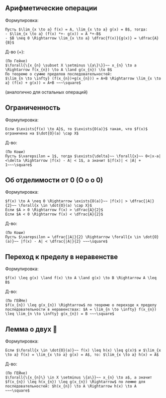 ## Арифметические операции
Формулировка:
```spoiler-markdown
Пусть $\lim_{x \to a} f(x) = A, \lim_{x \to a} g(x) = B$, тогда:
- $\lim_{x \to a} (f(x) *+- g(x)) = A *+-B$
- $B \neq 0 \Rightarrow \lim_{x \to a} \dfrac{f(x)}{g(x)} = \dfrac{A}{B}$
```

Д-во (+):
```spoiler-markdown
(По Гейне)
$\forall{\{x_{n} \subset X \setminus \{a\}\}}~~ x_{n} \to a \Rightarrow f(x_{n}) \to A \land g(x_{n}) \to B$
По теореме о сумме пределов последовательностей:
$\lim_{n \to \infty} (f(x_{n})+g(x_{n})) = A+B \Rightarrow \lim_{x \to a} (f(x) + g(x)) = A+B ~~~\square$
```
(аналогично для остальных операций)

## Ограниченность
Формулировка:
```spoiler-markdown
Если $\exists{f(x) \to A}$, то $\exists{O(a)}$ такая, что $f(x)$ ограничена на $\dot{O}(a) \cap X$
```

Д-во:
```spoiler-markdown
(По Коши)
Пусть $\varepsilon = 1$, тогда $\exists{\delta}~~ \forall{x}~~ 0<|x-a|<\delta \Rightarrow |f(x) - A| < 1$, а значит $|f(x)| < |A| + 1~~~\square$
```

## Об отделимости от 0 (О о о 0)
Формулировка:
```spoiler-markdown
$f(x) \to A \neq 0 \Rightarrow \exists{O(a)}~~ |f(x)| > \dfrac{|A|}{2}~~ \forall{x \in \dot{O}(a) \cap X}$
Если $A > 0 \Rightarrow f(x) > \dfrac{A}{2}$
Если $A < 0 \Rightarrow f(x) < \dfrac{A}{2}$
```

Д-во:
```spoiler-markdown
(По Коши)
Пусть $\varepsilon = \dfrac{|A|}{2} \Rightarrow \forall{x \in \dot{O}(a)}~~ |f(x) - A| < \dfrac{|A|}{2} ~~~\square$
```

## Переход к пределу в неравенстве
Формулировка:
```spoiler-markdown
$f(x) \leq g(x) \land f(x) \to A \land g(x) \to B \Rightarrow A \leq B$
```

Д-во:
```spoiler-markdown
(По ГЕЙНе)
$f(x_{n}) \leq g(x_{n}) \Rightarrow$ по теореме о переходе к пределу последовательности в неравенствах: $A = \lim_{n \to \infty} f(x_{n}) \leq \lim_{n \to \infty} g(x_{n}) = B ~~~\square$
```

## Лемма о двух 👮
Формулировка:
```spoiler-markdown
Если $\forall{x \in \dot{O}(a)}~~ f(x) \leq h(x) \leq g(x)$ и $\lim_{x \to a} f(x) = \lim_{x \to a} g(x) = A$, то: $\lim_{x \to a} h(x) = A$
```

Д-во:
```spoiler-markdown
(По ГЕЙне)
$\forall{\{x_{n}\} \in X \setminus \{a\}}~~ x_{n} \to a$, а значит $f(x_{n}) \leq h(x_{n}) \leq g(x_{n}) \Rightarrow$ по лемме для последовательностей: $h(x_{n}) \to A \Rightarrow h(x) \to A ~~~\square$
```
